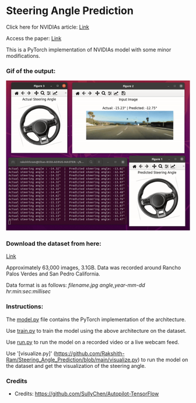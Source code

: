 # Steering Angle Prediction

Click here for NVIDIAs article: [Link](https://developer.nvidia.com/blog/deep-learning-self-driving-cars/)

Access the paper: [Link](https://arxiv.org/pdf/1604.07316v1)

This is a PyTorch implementation of NVIDIAs model with some minor modifications. 


### Gif of the output:
![](https://github.com/Rakshith-Ram/Steering_Angle_Prediction/blob/main/demo_on_dataset.gif)

### Download the dataset from here: 
[Link](https://drive.google.com/file/d/1PZWa6H0i1PCH9zuYcIh5Ouk_p-9Gh58B/view?pli=1)

Approximately 63,000 images, 3.1GB. Data was recorded around Rancho Palos Verdes and San Pedro California.

Data format is as follows: _filename.jpg angle,year-mm-dd hr:min:sec:millisec_

### Instructions:

The [model.py](https://github.com/Rakshith-Ram/Steering_Angle_Prediction/blob/main/model.py)  file contains the PyTorch implementation of the architecture.

Use [train.py](https://github.com/Rakshith-Ram/Steering_Angle_Prediction/blob/main/train.py)  to train the model using the above architecture on the dataset.

Use [run.py](https://github.com/Rakshith-Ram/Steering_Angle_Prediction/blob/main/run.py)  to run the model on a recorded video or a live webcam feed.

Use '[visualize.py]' (https://github.com/Rakshith-Ram/Steering_Angle_Prediction/blob/main/visualize.py)  to run the model on the dataset and get the visualization of the steering angle.


### Credits
- Credits: https://github.com/SullyChen/Autopilot-TensorFlow
